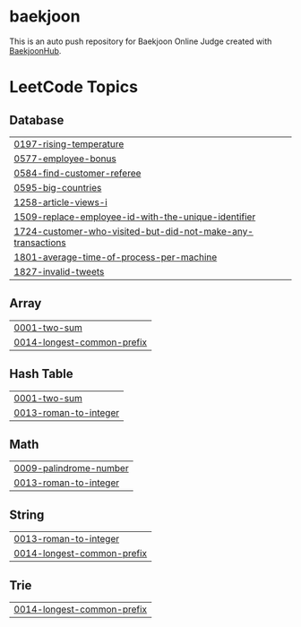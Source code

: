 # baekjoon
This is an auto push repository for Baekjoon Online Judge created with [BaekjoonHub](https://github.com/BaekjoonHub/BaekjoonHub).

<!---LeetCode Topics Start-->
# LeetCode Topics
## Database
|  |
| ------- |
| [0197-rising-temperature](https://github.com/soo59599/Solving-the-problem/tree/master/0197-rising-temperature) |
| [0577-employee-bonus](https://github.com/soo59599/Solving-the-problem/tree/master/0577-employee-bonus) |
| [0584-find-customer-referee](https://github.com/soo59599/Solving-the-problem/tree/master/0584-find-customer-referee) |
| [0595-big-countries](https://github.com/soo59599/Solving-the-problem/tree/master/0595-big-countries) |
| [1258-article-views-i](https://github.com/soo59599/Solving-the-problem/tree/master/1258-article-views-i) |
| [1509-replace-employee-id-with-the-unique-identifier](https://github.com/soo59599/Solving-the-problem/tree/master/1509-replace-employee-id-with-the-unique-identifier) |
| [1724-customer-who-visited-but-did-not-make-any-transactions](https://github.com/soo59599/Solving-the-problem/tree/master/1724-customer-who-visited-but-did-not-make-any-transactions) |
| [1801-average-time-of-process-per-machine](https://github.com/soo59599/Solving-the-problem/tree/master/1801-average-time-of-process-per-machine) |
| [1827-invalid-tweets](https://github.com/soo59599/Solving-the-problem/tree/master/1827-invalid-tweets) |
## Array
|  |
| ------- |
| [0001-two-sum](https://github.com/soo59599/Solving-the-problem/tree/master/0001-two-sum) |
| [0014-longest-common-prefix](https://github.com/soo59599/Solving-the-problem/tree/master/0014-longest-common-prefix) |
## Hash Table
|  |
| ------- |
| [0001-two-sum](https://github.com/soo59599/Solving-the-problem/tree/master/0001-two-sum) |
| [0013-roman-to-integer](https://github.com/soo59599/Solving-the-problem/tree/master/0013-roman-to-integer) |
## Math
|  |
| ------- |
| [0009-palindrome-number](https://github.com/soo59599/Solving-the-problem/tree/master/0009-palindrome-number) |
| [0013-roman-to-integer](https://github.com/soo59599/Solving-the-problem/tree/master/0013-roman-to-integer) |
## String
|  |
| ------- |
| [0013-roman-to-integer](https://github.com/soo59599/Solving-the-problem/tree/master/0013-roman-to-integer) |
| [0014-longest-common-prefix](https://github.com/soo59599/Solving-the-problem/tree/master/0014-longest-common-prefix) |
## Trie
|  |
| ------- |
| [0014-longest-common-prefix](https://github.com/soo59599/Solving-the-problem/tree/master/0014-longest-common-prefix) |
<!---LeetCode Topics End-->